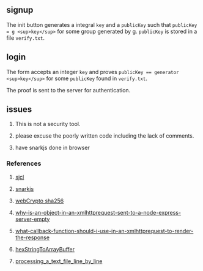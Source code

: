 ## signup

The init button generates a integral `key` and a `publicKey` such that `publicKey = g <sup>key</sup>` for some group generated by g.
`publicKey` is stored in a file `verify.txt`.

## login
The form accepts an integer `key` and proves `publicKey == generator <sup>key</sup>` for some `publicKey` found in `verify.txt`.

The proof is sent to the server for authentication.

## issues
1. This is not a security tool.

1. please excuse the poorly written code including the lack of comments.

2. have snarkjs done in browser

### References

1. [sjcl](https://github.com/bitwiseshiftleft/sjcl/)

2. [snarkjs](https://github.com/iden3/snarkjs)

2. [webCrypto sha256](//https://jameshfisher.com/2017/10/30/web-cryptography-api-hello-world/)

6. [why-is-an-object-in-an-xmlhttprequest-sent-to-a-node-express-server-empty](https://stackoverflow.com/questions/32084571/why-is-an-object-in-an-xmlhttprequest-sent-to-a-node-express-server-empty?noredirect=1&lq=1)

7. [what-callback-function-should-i-use-in-an-xmlhttprequest-to-render-the-response](https://stackoverflow.com/questions/42942176/what-callback-function-should-i-use-in-an-xmlhttprequest-to-render-the-response)

8. [hexStringToArrayBuffer](https://gist.github.com/don/871170d88cf6b9007f7663fdbc23fe09)

9. [processing_a_text_file_line_by_line](https://developer.mozilla.org/en-US/docs/Web/API/Fetch_API/Using_Fetch#processing_a_text_file_line_by_line)
